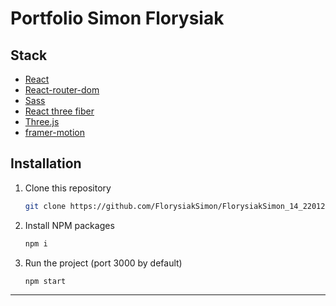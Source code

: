 # Portfolio Simon Florysiak

## Stack

- [React](https://fr.reactjs.org/)
- [React-router-dom](https://reactrouter.com/web/guides/quick-start)
- [Sass](https://sass-lang.com/)
- [React three fiber](https://docs.pmnd.rs/react-three-fiber/getting-started/introduction)
- [Three.js](https://threejs.org/)
- [framer-motion](https://www.framer.com/)

## Installation

1. Clone this repository
   ```sh
   git clone https://github.com/FlorysiakSimon/FlorysiakSimon_14_22012021
   ```
2. Install NPM packages
   ```sh
   npm i
   ```
3. Run the project (port 3000 by default)
   ```sh
   npm start
   ```

---
